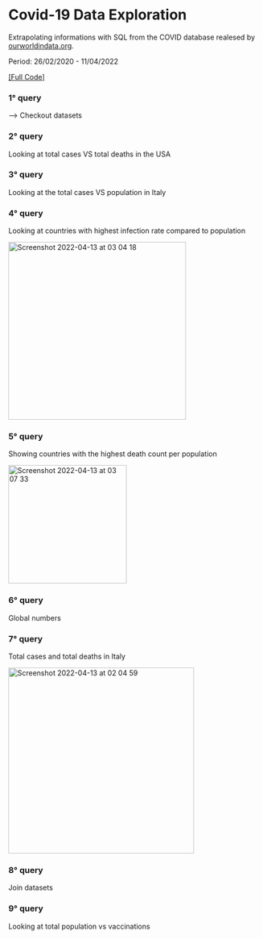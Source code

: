 # Covid-19 Data Exploration

Extrapolating informations with SQL from the COVID database realesed by [ourworldindata.org](https://ourworldindata.org/explorers/coronavirus-data-explorer?zoomToSelection=true&facet=none&uniformYAxis=0&pickerSort=asc&pickerMetric=location&Metric=Confirmed+deaths&Interval=7-day+rolling+average&Relative+to+Population=true&Color+by+test+positivity=false&country=USA~GBR~CAN~DEU~ITA~IND).

Period: 26/02/2020 - 11/04/2022

[[Full Code]](https://github.com/alessioena/Covid-19_DataExploration/blob/main/Covid-19_DataExploration.sql)

### 1° query

--> Checkout datasets

### 2° query

Looking at total cases VS total deaths in the USA


### 3° query

Looking at the total cases VS population in Italy


### 4° query

Looking at countries with highest infection rate compared to population

<img width="353" alt="Screenshot 2022-04-13 at 03 04 18" src="https://user-images.githubusercontent.com/95365607/163078875-62cb340e-9a88-46ec-9561-7aaa95319769.png">


### 5° query

Showing countries with the highest death count per population

<img width="235" alt="Screenshot 2022-04-13 at 03 07 33" src="https://user-images.githubusercontent.com/95365607/163079157-1a705073-2f63-40a3-abc1-a8dc410f7d57.png">

### 6° query

Global numbers


### 7° query 

Total cases and total deaths in Italy

<img width="369" alt="Screenshot 2022-04-13 at 02 04 59" src="https://user-images.githubusercontent.com/95365607/163074120-6120930a-826f-44c6-b742-47d41deed4f1.png">

### 8° query

Join datasets

### 9° query

Looking at total population vs vaccinations

